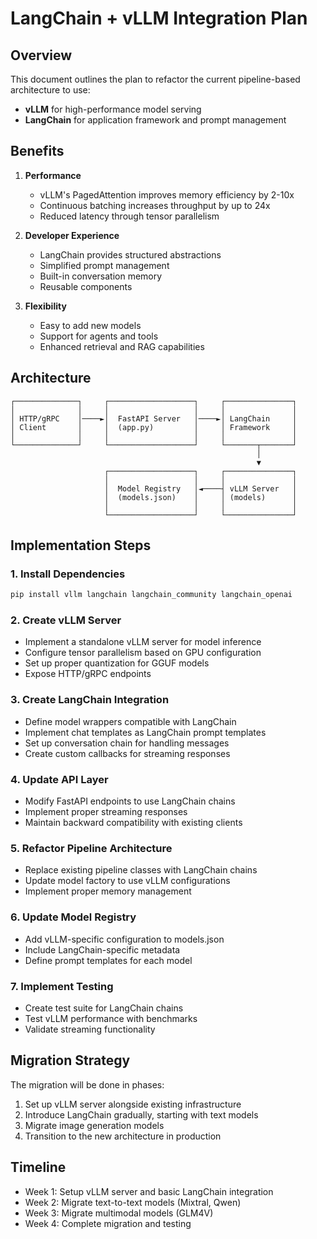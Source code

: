 # LangChain + vLLM Integration Plan

## Overview

This document outlines the plan to refactor the current pipeline-based architecture to use:
- **vLLM** for high-performance model serving
- **LangChain** for application framework and prompt management

## Benefits

1. **Performance**
   - vLLM's PagedAttention improves memory efficiency by 2-10x
   - Continuous batching increases throughput by up to 24x
   - Reduced latency through tensor parallelism

2. **Developer Experience**
   - LangChain provides structured abstractions
   - Simplified prompt management
   - Built-in conversation memory
   - Reusable components

3. **Flexibility**
   - Easy to add new models
   - Support for agents and tools
   - Enhanced retrieval and RAG capabilities

## Architecture

```
┌──────────────┐     ┌───────────────────┐     ┌───────────────┐
│              │     │                   │     │               │
│ HTTP/gRPC    │────►│  FastAPI Server   │────►│ LangChain     │
│ Client       │     │  (app.py)         │     │ Framework     │
│              │     │                   │     │               │
└──────────────┘     └───────────────────┘     └───────┬───────┘
                                                       │
                                                       ▼
                     ┌───────────────────┐     ┌───────────────┐
                     │                   │     │               │
                     │  Model Registry   │◄────┤ vLLM Server   │
                     │  (models.json)    │     │ (models)      │
                     │                   │     │               │
                     └───────────────────┘     └───────────────┘
```

## Implementation Steps

### 1. Install Dependencies
```bash
pip install vllm langchain langchain_community langchain_openai
```

### 2. Create vLLM Server
- Implement a standalone vLLM server for model inference
- Configure tensor parallelism based on GPU configuration
- Set up proper quantization for GGUF models
- Expose HTTP/gRPC endpoints

### 3. Create LangChain Integration
- Define model wrappers compatible with LangChain
- Implement chat templates as LangChain prompt templates
- Set up conversation chain for handling messages
- Create custom callbacks for streaming responses

### 4. Update API Layer
- Modify FastAPI endpoints to use LangChain chains
- Implement proper streaming responses
- Maintain backward compatibility with existing clients

### 5. Refactor Pipeline Architecture
- Replace existing pipeline classes with LangChain chains
- Update model factory to use vLLM configurations
- Implement proper memory management

### 6. Update Model Registry
- Add vLLM-specific configuration to models.json
- Include LangChain-specific metadata
- Define prompt templates for each model

### 7. Implement Testing
- Create test suite for LangChain chains
- Test vLLM performance with benchmarks
- Validate streaming functionality

## Migration Strategy

The migration will be done in phases:
1. Set up vLLM server alongside existing infrastructure
2. Introduce LangChain gradually, starting with text models
3. Migrate image generation models
4. Transition to the new architecture in production

## Timeline

- Week 1: Setup vLLM server and basic LangChain integration
- Week 2: Migrate text-to-text models (Mixtral, Qwen)
- Week 3: Migrate multimodal models (GLM4V)
- Week 4: Complete migration and testing
